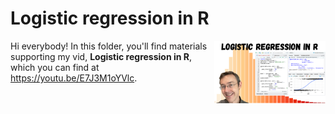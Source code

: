 # Logistic regression in R
[<img src="logR.png" align="right" height="100" />](<https://youtu.be/E7J3M1oYVlc>)

Hi everybody! In this folder, you'll find materials supporting my vid, **Logistic regression in R**, which you can find at <https://youtu.be/E7J3M1oYVlc>. 